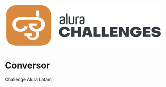 <p align="center">
  <img width="500" height="140" alt="CacheLib" src="image/Alura_Challenges.png">
</p>

# Conversor
Challenge Alura Latam
